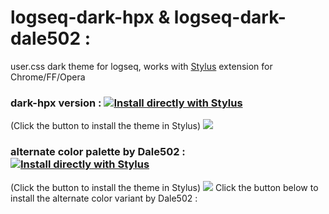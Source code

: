 # logseq-dark-hpx & logseq-dark-dale502 :
user.css dark theme for logseq, works with [Stylus](https://github.com/openstyles/stylus) extension for Chrome/FF/Opera

### dark-hpx version : [![Install directly with Stylus](https://img.shields.io/badge/Install%20directly%20with-Stylus-00adad.svg)](https://github.com/cannibalox/logseq-dark-hpx/raw/master/logseq-dark-hpx.user.css)

(Click the button to install the theme in Stylus)
![](https://raw.githubusercontent.com/cannibalox/logseq-dark-hpx/master/Logseq-dark-hpx.png)




### alternate color palette by Dale502 : [![Install directly with Stylus](https://img.shields.io/badge/Install%20directly%20with-Stylus-00adad.svg)](https://github.com/cannibalox/logseq-dark-hpx/raw/master/logseq-dark-dale502.user.css)

(Click the button to install the theme in Stylus)
![](https://github.com/dale502/logseq-dark-hpx/blob/master/Logseq-dark-dale502.jpg)
Click the button below to install the alternate color variant by Dale502 :

